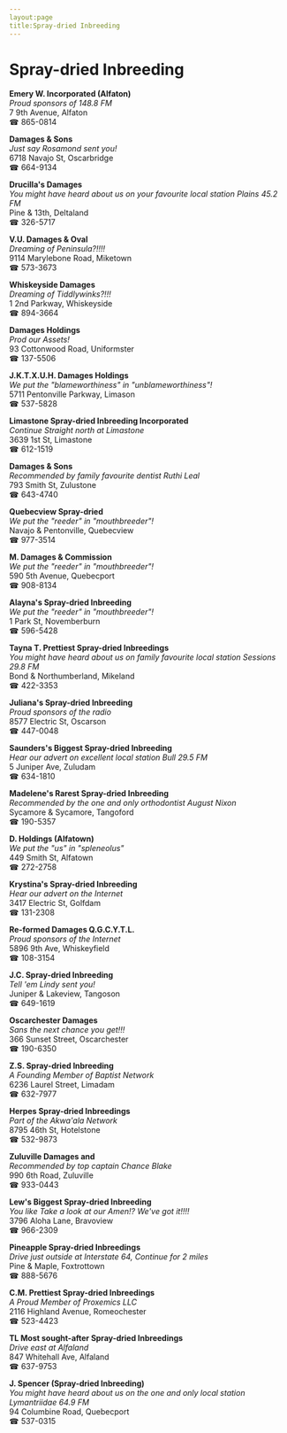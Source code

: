 ```yaml
---
layout:page
title:Spray-dried Inbreeding
---
```

# Spray-dried Inbreeding

**Emery W. Incorporated (Alfaton)**  
_Proud sponsors of 148.8 FM_  
7 9th Avenue, Alfaton  
☎ 865-0814



**Damages & Sons**  
_Just say Rosamond sent you!_  
6718 Navajo St, Oscarbridge  
☎ 664-9134



**Drucilla's Damages**  
_You might have heard about us on your favourite local station Plains 45.2 FM_  
Pine & 13th, Deltaland  
☎ 326-5717



**V.U. Damages & Oval**  
_Dreaming of Peninsula?!!!!_  
9114 Marylebone Road, Miketown  
☎ 573-3673



**Whiskeyside Damages**  
_Dreaming of Tiddlywinks?!!!_  
1 2nd Parkway, Whiskeyside  
☎ 894-3664



**Damages Holdings**  
_Prod our Assets!_  
93 Cottonwood Road, Uniformster  
☎ 137-5506



**J.K.T.X.U.H. Damages Holdings**  
_We put the "blameworthiness" in "unblameworthiness"!_  
5711 Pentonville Parkway, Limason  
☎ 537-5828



**Limastone Spray-dried Inbreeding Incorporated**  
_Continue Straight north at Limastone_  
3639 1st St, Limastone  
☎ 612-1519



**Damages & Sons**  
_Recommended by family favourite dentist Ruthi Leal_  
793 Smith St, Zulustone  
☎ 643-4740



**Quebecview Spray-dried**  
_We put the "reeder" in "mouthbreeder"!_  
Navajo & Pentonville, Quebecview  
☎ 977-3514



**M. Damages & Commission**  
_We put the "reeder" in "mouthbreeder"!_  
590 5th Avenue, Quebecport  
☎ 908-8134



**Alayna's Spray-dried Inbreeding**  
_We put the "reeder" in "mouthbreeder"!_  
1 Park St, Novemberburn  
☎ 596-5428



**Tayna T. Prettiest Spray-dried Inbreedings**  
_You might have heard about us on family favourite local station Sessions 29.8 FM_  
Bond & Northumberland, Mikeland  
☎ 422-3353



**Juliana's Spray-dried Inbreeding**  
_Proud sponsors of the radio_  
8577 Electric St, Oscarson  
☎ 447-0048



**Saunders's Biggest Spray-dried Inbreeding**  
_Hear our advert on excellent local station Bull 29.5 FM_  
5 Juniper Ave, Zuludam  
☎ 634-1810



**Madelene's Rarest Spray-dried Inbreeding**  
_Recommended by the one and only orthodontist August Nixon_  
Sycamore & Sycamore, Tangoford  
☎ 190-5357



**D. Holdings (Alfatown)**  
_We put the "us" in "spleneolus"_  
449 Smith St, Alfatown  
☎ 272-2758



**Krystina's Spray-dried Inbreeding**  
_Hear our advert on the Internet_  
3417 Electric St, Golfdam  
☎ 131-2308



**Re-formed Damages Q.G.C.Y.T.L.**  
_Proud sponsors of the Internet_  
5896 9th Ave, Whiskeyfield  
☎ 108-3154



**J.C. Spray-dried Inbreeding**  
_Tell 'em Lindy sent you!_  
Juniper & Lakeview, Tangoson  
☎ 649-1619



**Oscarchester Damages**  
_Sans the next chance you get!!!_  
366 Sunset Street, Oscarchester  
☎ 190-6350



**Z.S. Spray-dried Inbreeding**  
_A Founding Member of Baptist Network_  
6236 Laurel Street, Limadam  
☎ 632-7977



**Herpes Spray-dried Inbreedings**  
_Part of the Akwa'ala Network_  
8795 46th St, Hotelstone  
☎ 532-9873



**Zuluville Damages and**  
_Recommended by top captain Chance Blake_  
990 6th Road, Zuluville  
☎ 933-0443



**Lew's Biggest Spray-dried Inbreeding**  
_You like Take a look at our Amen!? We've got it!!!!_  
3796 Aloha Lane, Bravoview  
☎ 966-2309



**Pineapple Spray-dried Inbreedings**  
_Drive just outside at Interstate 64, Continue for 2 miles_  
Pine & Maple, Foxtrottown  
☎ 888-5676



**C.M. Prettiest Spray-dried Inbreedings**  
_A Proud Member of Proxemics LLC_  
2116 Highland Avenue, Romeochester  
☎ 523-4423



**TL Most sought-after Spray-dried Inbreedings**  
_Drive east at Alfaland_  
847 Whitehall Ave, Alfaland  
☎ 637-9753



**J. Spencer (Spray-dried Inbreeding)**  
_You might have heard about us on the one and only local station Lymantriidae 64.9 FM_  
94 Columbine Road, Quebecport  
☎ 537-0315



